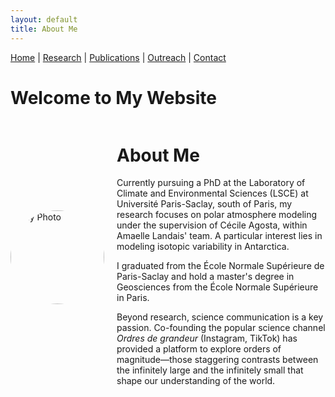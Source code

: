 ```yaml
---
layout: default
title: About Me
---
```


[Home](/) | [Research](/research) | [Publications](/publications) |  [Outreach](/outreach) |  [Contact](/contact)

# Welcome to My Website



<div style="display: flex; align-items: center; gap: 20px;">
  <img src="assets/imgages/profile.jpg" alt="My Photo" style="width: 150px; border-radius: 50%;">
  <div>
    <h1>About Me</h1>
    <p>Currently pursuing a PhD at the Laboratory of Climate and Environmental Sciences (LSCE) at Université Paris-Saclay, south of Paris, my research focuses on polar atmosphere modeling under the supervision of Cécile Agosta, within Amaelle Landais' team. A particular interest lies in modeling isotopic variability in Antarctica.</p>
    <p>I graduated from the École Normale Supérieure de Paris-Saclay and hold a master's degree in Geosciences from the École Normale Supérieure in Paris.</p>
    <p>Beyond research, science communication is a key passion. Co-founding the popular science channel <em>Ordres de grandeur</em> (Instagram, TikTok) has provided a platform to explore orders of magnitude—those staggering contrasts between the infinitely large and the infinitely small that shape our understanding of the world.</p>
  </div>
</div>
